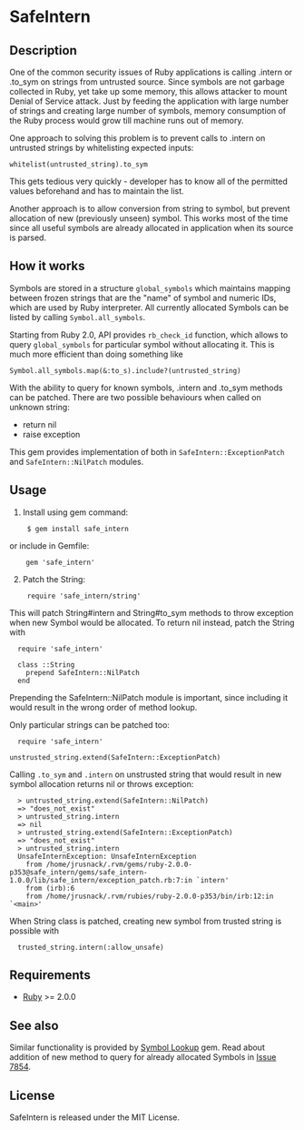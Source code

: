 # SafeIntern

## Description

One of the common security issues of Ruby applications is calling .intern or 
.to_sym on strings from untrusted source. Since symbols are not garbage 
collected in Ruby, yet take up some memory, this allows attacker to mount 
Denial of Service attack. Just by feeding the application with large number of
strings and creating large number of symbols, memory consumption of the Ruby
process would grow till machine runs out of memory.

One approach to solving this problem is to prevent calls to .intern on 
untrusted strings by whitelisting expected inputs:

    whitelist(untrusted_string).to_sym

This gets tedious very quickly - developer has to know all of the permitted 
values beforehand and has to maintain the list. 

Another approach is to allow conversion from string to symbol, but prevent 
allocation of new (previously unseen) symbol. This works most of the time since
all useful symbols are already allocated in application when its source is
parsed.

## How it works

Symbols are stored in a structure `global_symbols` which maintains mapping
between frozen strings that are the "name" of symbol and numeric IDs, which
are used by Ruby interpreter. All currently allocated Symbols can be listed
by calling `Symbol.all_symbols`.

Starting from Ruby 2.0, API provides `rb_check_id` function, which allows to
query `global_symbols` for particular symbol without allocating it. This is 
much more efficient than doing something like

    Symbol.all_symbols.map(&:to_s).include?(untrusted_string)

With the ability to query for known symbols, .intern and .to_sym methods can be
patched. There are two possible behaviours when called on unknown string:

* return nil
* raise exception

This gem provides implementation of both in `SafeIntern::ExceptionPatch` and
`SafeIntern::NilPatch` modules. 

## Usage

1. Install using gem command:
      
        $ gem install safe_intern

  or include in Gemfile:

        gem 'safe_intern'

2. Patch the String:

        require 'safe_intern/string'

  This will patch String#intern and String#to_sym methods to throw exception 
  when new Symbol would be allocated. To return nil instead, patch the String 
  with

      require 'safe_intern'

      class ::String
        prepend SafeIntern::NilPatch
      end

  Prepending the SafeIntern::NilPatch module is important, since including it
  would result in the wrong order of method lookup.

  Only particular strings can be patched too:

      require 'safe_intern'
    
    unstrusted_string.extend(SafeIntern::ExceptionPatch)

  Calling `.to_sym` and `.intern` on unstrusted string that would result in
  new symbol allocation returns nil or throws exception:

      > untrusted_string.extend(SafeIntern::NilPatch)
      => "does_not_exist"
      > untrusted_string.intern
      => nil 
      > untrusted_string.extend(SafeIntern::ExceptionPatch)
      => "does_not_exist" 
      > untrusted_string.intern
      UnsafeInternException: UnsafeInternException
        from /home/jrusnack/.rvm/gems/ruby-2.0.0-p353@safe_intern/gems/safe_intern-1.0.0/lib/safe_intern/exception_patch.rb:7:in `intern'
        from (irb):6
        from /home/jrusnack/.rvm/rubies/ruby-2.0.0-p353/bin/irb:12:in `<main>'

  When String class is patched, creating new symbol from trusted string is
  possible with

      trusted_string.intern(:allow_unsafe)

## Requirements
* [Ruby] >= 2.0.0

## See also

Similar functionality is provided by [Symbol Lookup] gem. Read about addition 
of new method to query for already allocated Symbols in [Issue 7854].

## License
SafeIntern is released under the MIT License.

[Ruby]: http://www.ruby-lang.org
[Symbol Lookup]: https://github.com/phluid61/symbol_lookup-gem
[Issue 7854]: https://bugs.ruby-lang.org/issues/7854